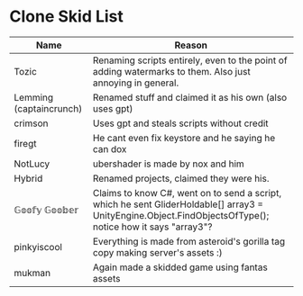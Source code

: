 # Clone Skid List


| Name | Reason |
| ---- | ------ |
|Tozic|Renaming scripts entirely, even to the point of adding watermarks to them. Also just annoying in general.
|Lemming (captaincrunch)|Renamed stuff and claimed it as his own (also uses gpt)
|crimson|Uses gpt and steals scripts without credit
|firegt|He cant even fix keystore and he saying he can dox
|NotLucy|ubershader is made by nox and him
|Hybrid|Renamed projects, claimed they were his.
|𝔾𝕠𝕠𝕗𝕪 𝔾𝕠𝕠𝕓𝕖𝕣|Claims to know C#, went on to send a script, which he sent GliderHoldable[] array3 = UnityEngine.Object.FindObjectsOfType<GliderHoldable>(); notice how it says "array3"?
|pinkyiscool|Everything is made from asteroid's gorilla tag copy making server's assets :)
|mukman|Again made a skidded game using fantas assets
